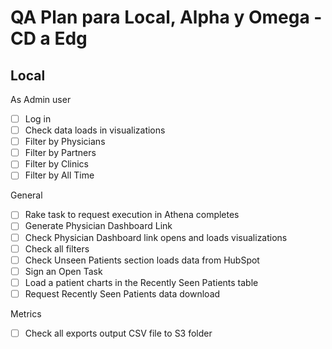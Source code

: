 # QA Plan para Local, Alpha y Omega - CD a Edg

## Local

As Admin user

- [ ] Log in
- [ ] Check data loads in visualizations
- [ ] Filter by Physicians
- [ ] Filter by Partners
- [ ] Filter by Clinics
- [ ] Filter by All Time

General

- [ ] Rake task to request execution in Athena completes
- [ ] Generate Physician Dashboard Link
- [ ] Check Physician Dashboard link opens and loads visualizations
- [ ] Check all filters
- [ ] Check Unseen Patients section loads data from HubSpot
- [ ] Sign an Open Task
- [ ] Load a patient charts in the Recently Seen Patients table
- [ ] Request Recently Seen Patients data download

Metrics

- [ ] Check all exports output CSV file to S3 folder
